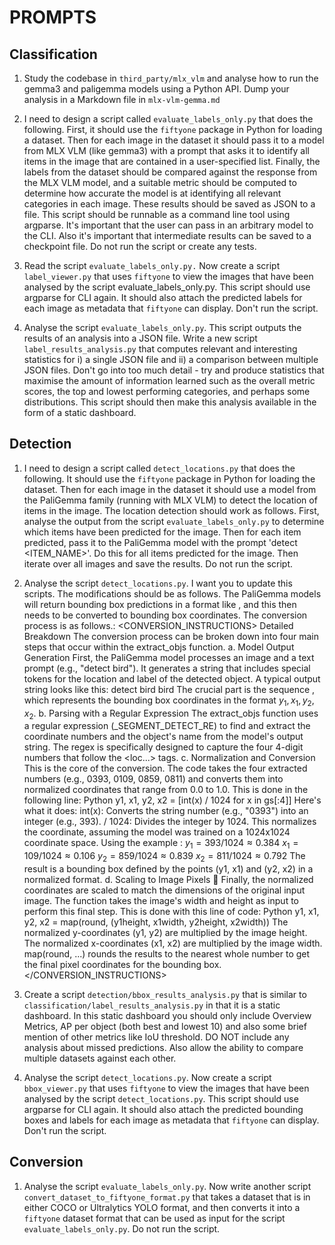 # PROMPTS

## Classification

1. Study the codebase in `third_party/mlx_vlm` and analyse how to run the gemma3 and paligemma models using a Python API. Dump your analysis in a Markdown file in `mlx-vlm-gemma.md`

2. I need to design a script called `evaluate_labels_only.py` that does the following. First, it should use the `fiftyone` package in Python for loading a dataset. Then for each image in the dataset it should pass it to a model from MLX VLM (like gemma3) with a prompt that asks it to identify all items in the image that are contained in a user-specified list. Finally, the labels from the dataset should be compared against the response from the MLX VLM model, and a suitable metric should be computed to determine how accurate the model is at identifying all relevant categories in each image. These results should be saved as JSON to a file. This script should be runnable as a command line tool using argparse. It's important that the user can pass in an arbitrary model to the CLI. Also it's important that intermediate results can be saved to a checkpoint file. Do not run the script or create any tests.

3. Read the script `evaluate_labels_only.py.` Now create a script `label_viewer.py` that uses `fiftyone` to view the images that have been analysed by the script evaluate_labels_only.py. This script should use argparse for CLI again. It should also attach the predicted labels for each image as metadata that `fiftyone` can display. Don't run the script.

4. Analyse the script `evaluate_labels_only.py`. This script outputs the results of an analysis into a JSON file. Write a new script `label_results_analysis.py` that computes relevant and interesting statistics for i) a single JSON file and ii) a comparison between multiple JSON files. Don't go into too much detail - try and produce statistics that maximise the amount of information learned such as the overall metric scores, the top and lowest performing categories, and perhaps some distributions. This script should then make this analysis available in the form of a static dashboard.


## Detection

1. I need to design a script called `detect_locations.py` that does the following. It should use the `fiftyone` package in Python for loading the dataset. Then for each image in the dataset it should use a model from the PaliGemma family (running with MLX VLM) to detect the location of items in the image. The location detection should work as follows. First, analyse the output from the script `evaluate_labels_only.py` to determine which items have been predicted for the image. Then for each item predicted, pass it to the PaliGemma model with the prompt 'detect <ITEM_NAME>'. Do this for all items predicted for the image. Then iterate over all images and save the results. Do not run the script.

2. Analyse the script `detect_locations.py`. I want you to update this scripts. The modifications should be as follows. The PaliGemma models will return bounding box predictions in a format like <loc0393><loc0109><loc0859><loc0811>, and this then needs to be converted to bounding box coordinates. The conversion process is as follows.:
<CONVERSION_INSTRUCTIONS>
Detailed Breakdown
The conversion process can be broken down into four main steps that occur within the extract_objs function.
a. Model Output Generation
First, the PaliGemma model processes an image and a text prompt (e.g., "detect bird"). It generates a string that includes special tokens for the location and label of the detected object.
A typical output string looks like this:
detect bird <loc0393><loc0109><loc0859><loc0811> bird
The crucial part is the sequence <loc0393><loc0109><loc0859><loc0811>, which represents the bounding box coordinates in the format $y_1, x_1, y_2, x_2$.
b. Parsing with a Regular Expression
The extract_objs function uses a regular expression (_SEGMENT_DETECT_RE) to find and extract the coordinate numbers and the object's name from the model's output string.
The regex is specifically designed to capture the four 4-digit numbers that follow the <loc...> tags.
c. Normalization and Conversion
This is the core of the conversion. The code takes the four extracted numbers (e.g., 0393, 0109, 0859, 0811) and converts them into normalized coordinates that range from 0.0 to 1.0.
This is done in the following line:
Python
y1, x1, y2, x2 = [int(x) / 1024 for x in gs[:4]]
Here's what it does:
int(x): Converts the string number (e.g., "0393") into an integer (e.g., 393).
/ 1024: Divides the integer by 1024. This normalizes the coordinate, assuming the model was trained on a 1024x1024 coordinate space.
Using the example <loc0393><loc0109><loc0859><loc0811>:
$y_1 = 393 / 1024 \approx 0.384$
$x_1 = 109 / 1024 \approx 0.106$
$y_2 = 859 / 1024 \approx 0.839$
$x_2 = 811 / 1024 \approx 0.792$
The result is a bounding box defined by the points (y1, x1) and (y2, x2) in a normalized format.
d. Scaling to Image Pixels 📏
Finally, the normalized coordinates are scaled to match the dimensions of the original input image. The function takes the image's width and height as input to perform this final step.
This is done with this line of code:
Python
y1, x1, y2, x2 = map(round, (y1height, x1width, y2height, x2width))
The normalized y-coordinates (y1, y2) are multiplied by the image height.
The normalized x-coordinates (x1, x2) are multiplied by the image width.
map(round, ...) rounds the results to the nearest whole number to get the final pixel coordinates for the bounding box.
</CONVERSION_INSTRUCTIONS>

3. Create a script `detection/bbox_results_analysis.py` that is similar to `classification/label_results_analysis.py` in that it is a static dashboard. In this static dashboard you should only include Overview Metrics, AP per object (both best and lowest 10) and also some brief mention of other metrics like IoU threshold. DO NOT include any analysis about missed predictions. Also allow the ability to compare multiple datasets against each other.

4. Analyse the script `detect_locations.py`. Now create a script `bbox_viewer.py` that uses `fiftyone` to view the images that have been analysed by the script `detect_locations.py`. This script should use argparse for CLI again. It should also attach the predicted bounding boxes and labels for each image as metadata that `fiftyone` can display. Don't run the script.

## Conversion

1. Analyse the script `evaluate_labels_only.py`. Now write another script `convert_dataset_to_fiftyone_format.py` that takes a dataset that is in either COCO or Ultralytics YOLO format, and then converts it into a `fiftyone` dataset format that can be used as input for the script `evaluate_labels_only.py`. Do not run the script.
